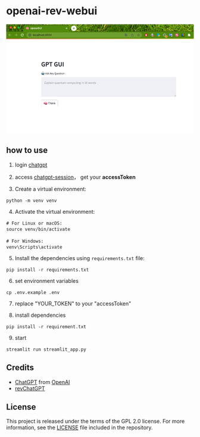 # openai-rev-webui

![screen](image/GUI.png)

## how to use
1. login [chatgpt](https://chat.openai.com/)

2. access [chatgpt-session](https://chat.openai.com/api/auth/session)， get your **accessToken**

3. Create a virtual environment:
```shell
python -m venv venv
```

4. Activate the virtual environment:
```shell
# For Linux or macOS:
source venv/bin/activate

# For Windows:
venv\Scripts\activate
```

5. Install the dependencies using `requirements.txt` file:
```shell
pip install -r requirements.txt
```
6. set environment variables
```shell
cp .env.example .env
```

7. replace "YOUR_TOKEN" to your "accessToken"

8. install dependencies
```shell
pip install -r requirement.txt
```

9. start
```shell
streamlit run streamlit_app.py
```

## Credits
- [ChatGPT](https://chat.openai.com/chat) from [OpenAI](https://openai.com)
- [revChatGPT](https://github.com/acheong08/ChatGPT)

## License
This project is released under the terms of the GPL 2.0 license. For more information, see the [LICENSE](LICENSE) file included in the repository.